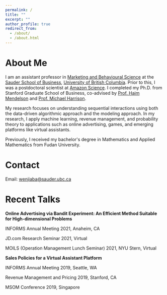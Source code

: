 ```yaml
---
permalink: /
title: ""
excerpt: ""
author_profile: true
redirect_from: 
  - /about/
  - /about.html
---
```


About Me
======

I am an assistant professor in [Marketing and Behavioural Science](https://www.sauder.ubc.ca/thought-leadership/divisions/marketing-and-behavioural-science) at the [Sauder School of Business](https://www.sauder.ubc.ca), [University of British Columbia](https://www.ubc.ca). Prior to this, I was a postdoctoral scientist at [Amazon Science](https://www.amazon.science). I completed my Ph.D. from Stanford Graduate School of Business, co-advised by [Prof. Haim Mendelson](https://www.gsb.stanford.edu/faculty-research/faculty/haim-mendelson) and [Prof. Michael Harrison](https://www.gsb.stanford.edu/faculty-research/faculty/j-michael-harrison).

My research focuses on understanding sequential interactions using both the data-driven algorithmic approach and the modeling approach. In my research, I apply machine learning, revenue management, and probability theory to applications such as online advertising, games, and emerging platforms like virtual assistants.

Previously, I received my bachelor's degree in Mathematics and Applied Mathematics from Fudan University.
  
Contact
======
Email: wenjiaba@sauder.ubc.ca


Recent Talks
======

**Online Advertising via Bandit Experiment: An Efficient Method Suitable for High-dimensional Problems**

INFORMS Annual Meeting 2021, Anaheim, CA

JD.com Research Seminar 2021, Virtual

MOILS (Operation Management Lunch Seminar) 2021, NYU Stern, Virtual

**Sales Policies for a Virtual Assistant Platform**

INFORMS Annual Meeting 2019, Seattle, WA 

Revenue Management and Pricing 2019, Stanford, CA 

MSOM Conference 2019, Singapore





